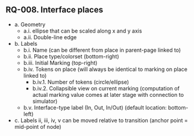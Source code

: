 ## RQ-008. Interface places
- a. Geometry
  - a.i. ellipse that can be scaled along x and y axis
  - a.ii. Double-line edge
- b. Labels
  - b.i. Name (can be different from place in parent-page linked to)
  - b.ii. Place type/colorset (bottom-right)
  - b.iii. Initial Marking (top-right)
  - b.iv. Tokens on place (will always be identical to marking on place linked to)
    - b.iv.1. Number of tokens (circle/ellipse)
    - b.iv.2. Collapsible view on current marking (computation of actual marking value comes at later stage with connection to simulator)
  - b.v. Interface-type label (In, Out, In/Out) (default location: bottom-left)
- c. Labels ii, iii, iv, v can be moved relative to transition (anchor point = mid-point of node)
